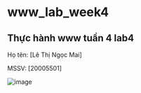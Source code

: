 # www_lab_week4
## Thực hành www tuần 4 lab4 
Họ tên: [Lê Thị Ngọc Mai]

MSSV: [20005501]

![image](https://github.com/ngocmai1522k2/www_lab_week4/assets/144517477/db417e5e-32e9-4323-8e40-573ec1f4f904)
